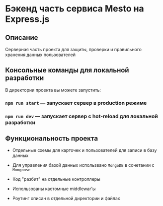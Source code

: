 # Бэкенд часть сервиса Mesto на Express.js

## Описание

Серверная часть проекта для защиты, проверки и правильного хранения данных пользователей

## Консольные команды для локальной разработки

В директории проекта вы можете запустить:

### `npm run start` — запускает сервер в production режиме

### `npm run dev` — запускает сервер с hot-reload для локальной разработки

## Функциональность проекта

* Отдельные схемы для карточек и пользователей для записи в базу данных

* Для управления базой данных использвано `MongoDB` в сочетании с `Mongoose`

* Код "разбит" на отдельные контроллеры

* Использованы кастомные middlewar'ы

* Роутинг описан в отдельной директории и файлах
